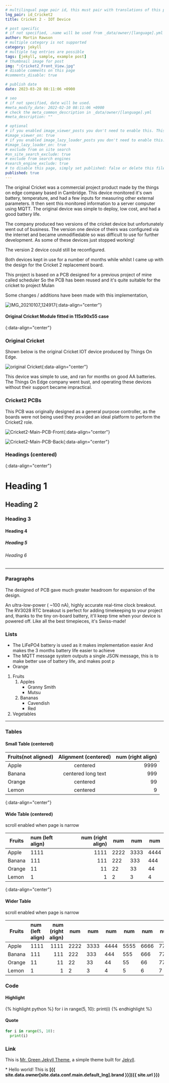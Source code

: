 ```yaml
---
# multilingual page pair id, this must pair with translations of this page. (This name must be unique)
lng_pair: id_Cricket2
title: Cricket 2 - IOT Device

# post specific
# if not specified, .name will be used from _data/owner/[language].yml
author: Martin Rawson
# multiple category is not supported
category: jekyll
# multiple tag entries are possible
tags: [jekyll, sample, example post]
# thumbnail image for post
img: ":Cricket2_Front_View.jpg"
# disable comments on this page
#comments_disable: true

# publish date
date: 2023-03-28 08:11:06 +0900

# seo
# if not specified, date will be used.
#meta_modify_date: 2022-02-10 08:11:06 +0900
# check the meta_common_description in _data/owner/[language].yml
#meta_description: ""

# optional
# if you enabled image_viewer_posts you don't need to enable this. This is only if image_viewer_posts = false
#image_viewer_on: true
# if you enabled image_lazy_loader_posts you don't need to enable this. This is only if image_lazy_loader_posts = false
#image_lazy_loader_on: true
# exclude from on site search
#on_site_search_exclude: true
# exclude from search engines
#search_engine_exclude: true
# to disable this page, simply set published: false or delete this file
published: true
---
```


<!-- outline-start -->

The original Cricket was a commercial project product made by the things on edge company based in Cambridge.
This device monitored it's own battery, temperature, and had a few inputs for measuring other external 
parameters. It then sent this monitored information to a server computer using MQTT. The original device
was simple to deploy, low cost, and had a good battery life.

The company produced two versions of the cricket device but unfortunately went out of business.
The version one device of theirs was configured via the internet and became unmodifiedable so was difficult to use
for further development. As some of these devices just stopped working!

The version 2 device could still be reconfigured.

Both devices kept in use for a number of months while whilst I came up with the design for the Cricket 2 replacement board. 

This project is based on a PCB designed for a previous project of mine called scheduler 
So the PCB has been reused and it's quite suitable for the cricket to project Mulan 
 

Some changes / additions have been made with this implementation,


<!-- outline-end -->


![IMG_20210107_124917](:IMG_20210107_124917.jpg){:data-align="center"}

#### Original Cricket Module fitted in 115x90x55 case 
{:data-align="center"}



### Original Cricket

Shown below is the original Cricket IOT device produced by Things On Edge.

![original Cricket](:Cricket1.jpg){:data-align="center"}

This device was simple to use, and ran for months on good AA batteries.
The Things On Edge company went bust, and operating these devices without their 
support became impractical.

### Cricket2 PCBs

This PCB was originally designed as a general purpose controller, as the boards were
not being used they provided an ideal platform to perform the Cricket2 role.

![Cricket2-Main-PCB-Front](:ESP32-Cricket2-Main-Board-Front.jpg){:data-align="center"}

![Cricket2-Main-PCB-Back](:ESP32-Cricket2-Main-Board-Back.jpg){:data-align="center"}

### Headings (centered)
{:data-align="center"}

# Heading 1

## Heading 2

### Heading 3

#### Heading 4

##### Heading 5

###### Heading 6

***

### Paragraphs

The designed of PCB  gave much greater headroom for expansion of the design.

An ultra-low-power ( ~100 nA), highly accurate real-time clock breakout. The RV3028 RTC breakout is perfect for adding timekeeping to your project and, thanks to the tiny on-board battery, it'll keep time when your device is powered off. Like all the best timepieces, it's Swiss-made!


### Lists

- The LiFePO4 battery is used as it makes implementation easier
And makes the 3 months battery life easier to achieve 
- The MQTT message system outputs a single JSON message, 
this is to make better use of battery life, and makes post p
- Orange

1. Fruits
   1. Apples
      - Granny Smith
      - Mutsu
   1. Bananas
      - Cavendish
      - Red
1. Vegetables

***

### Tables

#### Small Table (centered)

| Fruits(not aligned) | Alignment (centered) | num (right align) |
| ------------------- | :------------------: | ----------------: |
| Apple               |       centered       |              9999 |
| Banana              |  centered long text  |               999 |
| Orange              |       centered       |                99 |
| Lemon               |       centered       |                 9 |
{:data-align="center"}

#### Wide Table (centered)

scroll enabled when page is narrow

| Fruits | num (left align) | num (right align) | num  | num  | num  |
| ------ | :--------------- | ----------------: | ---- | ---- | ---- |
| Apple  | 1111             |              1111 | 2222 | 3333 | 4444 |
| Banana | 111              |               111 | 222  | 333  | 444  |
| Orange | 11               |                11 | 22   | 33   | 44   |
| Lemon  | 1                |                 1 | 2    | 3    | 4    |
{:data-align="center"}

#### Wider Table

scroll enabled when page is narrow

| Fruits | num (left align) | num (right align) | num  | num  | num  | num  | num  | num  |
| ------ | :--------------- | ----------------: | ---- | ---- | ---- | ---- | ---- | ---- |
| Apple  | 1111             |              1111 | 2222 | 3333 | 4444 | 5555 | 6666 | 7777 |
| Banana | 111              |               111 | 222  | 333  | 444  | 555  | 666  | 777  |
| Orange | 11               |                11 | 22   | 33   | 44   | 55   | 66   | 77   |
| Lemon  | 1                |                 1 | 2    | 3    | 4    | 5    | 6    | 7    |

### Code

#### Highlight

{% highlight python %}
for i in range(5, 10):
  print(i)
{% endhighlight %}

#### Quote

```python
for i in range(5, 10):
  print(i)
```
### Link

This is [Mr. Green Jekyll Theme](https://github.com/MrGreensWorkshop/MrGreen-JekyllTheme), a simple theme built for [Jekyll](https://jekyllrb.com/).

\* Hello world! This is **[{{ site.data.owner[site.data.conf.main.default_lng].brand }}]({{ site.url }})**

